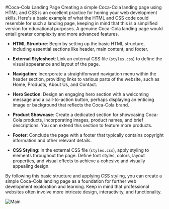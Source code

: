 #Coca-Cola Landing Page
Creating a simple Coca-Cola landing page using HTML and CSS is an excellent practice for honing your web development skills. Here's a basic example of what the HTML and CSS code could resemble for such a landing page, keeping in mind that this is a simplified version for educational purposes. A genuine Coca-Cola landing page would entail greater complexity and more advanced features.

- **HTML Structure**: Begin by setting up the basic HTML structure, including essential sections like header, main content, and footer.

- **External Stylesheet**: Link an external CSS file (`styles.css`) to define the visual appearance and layout of the page.

- **Navigation**: Incorporate a straightforward navigation menu within the header section, providing links to various parts of the website, such as Home, Products, About Us, and Contact.

- **Hero Section**: Design an engaging hero section with a welcoming message and a call-to-action button, perhaps displaying an enticing image or background that reflects the Coca-Cola brand.

- **Product Showcase**: Create a dedicated section for showcasing Coca-Cola products, incorporating images, product names, and brief descriptions. You can extend this section to feature more products.

- **Footer**: Conclude the page with a footer that typically contains copyright information and other relevant details.

- **CSS Styling**: In the external CSS file (`styles.css`), apply styling to elements throughout the page. Define font styles, colors, layout properties, and visual effects to achieve a cohesive and visually appealing design.

By following this basic structure and applying CSS styling, you can create a simple Coca-Cola landing page as a foundation for further web development exploration and learning. Keep in mind that professional websites often involve more intricate design, interactivity, and functionality.

![Main](https://github.com/anuragraiii/Project/assets/90954348/da2537b6-dd49-4378-966b-dbdd8cf14513)
